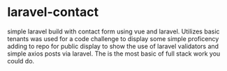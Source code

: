 # laravel-contact
simple laravel build with contact form using vue and laravel.  Utilizes basic tenants was used for a code challenge to display some simple proficency adding to repo for public display to show the use of laravel validators and simple axios posts via laravel.  The is the most basic of full stack work you could do.
